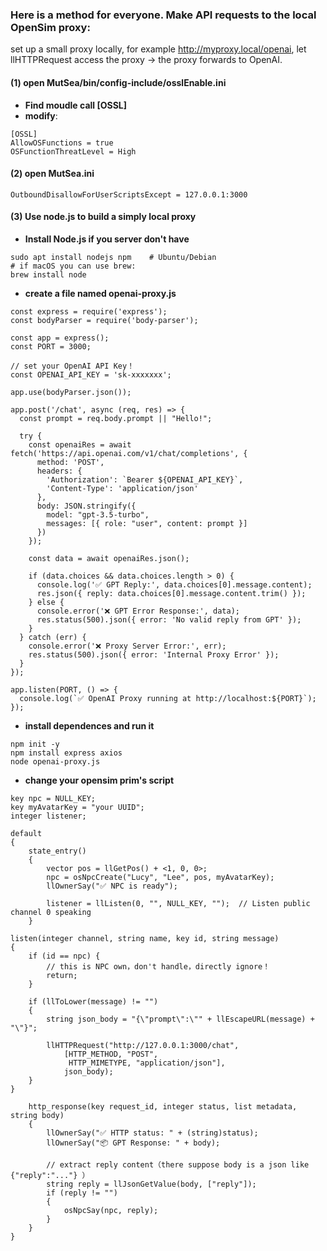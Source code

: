 ### Here is a method for everyone. Make API requests to the local OpenSim proxy: 
set up a small proxy locally, for example http://myproxy.local/openai, let llHTTPRequest access the proxy → the proxy forwards to OpenAI.
#### **(1) open MutSea/bin/config-include/osslEnable.ini**  
- **Find moudle call [OSSL]**
- **modify**:  
```
[OSSL]
AllowOSFunctions = true
OSFunctionThreatLevel = High
```
#### **(2) open MutSea.ini**
```
OutboundDisallowForUserScriptsExcept = 127.0.0.1:3000
```
#### **(3) Use node.js to build a simply local proxy**
- **Install Node.js if you server don't have**
```
sudo apt install nodejs npm    # Ubuntu/Debian
# if macOS you can use brew:
brew install node
```
- **create a file named openai-proxy.js**
```
const express = require('express');
const bodyParser = require('body-parser');

const app = express();
const PORT = 3000;

// set your OpenAI API Key！
const OPENAI_API_KEY = 'sk-xxxxxxx';

app.use(bodyParser.json());

app.post('/chat', async (req, res) => {
  const prompt = req.body.prompt || "Hello!";

  try {
    const openaiRes = await fetch('https://api.openai.com/v1/chat/completions', {
      method: 'POST',
      headers: {
        'Authorization': `Bearer ${OPENAI_API_KEY}`,
        'Content-Type': 'application/json'
      },
      body: JSON.stringify({
        model: "gpt-3.5-turbo",
        messages: [{ role: "user", content: prompt }]
      })
    });

    const data = await openaiRes.json();

    if (data.choices && data.choices.length > 0) {
      console.log('✅ GPT Reply:', data.choices[0].message.content);
      res.json({ reply: data.choices[0].message.content.trim() });
    } else {
      console.error('❌ GPT Error Response:', data);
      res.status(500).json({ error: 'No valid reply from GPT' });
    }
  } catch (err) {
    console.error('❌ Proxy Server Error:', err);
    res.status(500).json({ error: 'Internal Proxy Error' });
  }
});

app.listen(PORT, () => {
  console.log(`✅ OpenAI Proxy running at http://localhost:${PORT}`);
});
```
- **install dependences and run it**
```
npm init -y
npm install express axios
node openai-proxy.js
```
- **change your opensim prim's script**
```
key npc = NULL_KEY;
key myAvatarKey = "your UUID";
integer listener;

default
{
    state_entry()
    {
        vector pos = llGetPos() + <1, 0, 0>;
        npc = osNpcCreate("Lucy", "Lee", pos, myAvatarKey);
        llOwnerSay("✅ NPC is ready");
        
        listener = llListen(0, "", NULL_KEY, "");  // Listen public channel 0 speaking
    }

listen(integer channel, string name, key id, string message)
{
    if (id == npc) {
        // this is NPC own，don't handle，directly ignore！
        return;
    }

    if (llToLower(message) != "")
    {
        string json_body = "{\"prompt\":\"" + llEscapeURL(message) + "\"}";

        llHTTPRequest("http://127.0.0.1:3000/chat",
            [HTTP_METHOD, "POST",
             HTTP_MIMETYPE, "application/json"],
            json_body);
    }
}

    http_response(key request_id, integer status, list metadata, string body)
    {
        llOwnerSay("✅ HTTP status: " + (string)status);
        llOwnerSay("📦 GPT Response: " + body);

        // extract reply content（there suppose body is a json like {"reply":"..."} ）
        string reply = llJsonGetValue(body, ["reply"]);
        if (reply != "")
        {
            osNpcSay(npc, reply);
        }
    }
}
```

  
